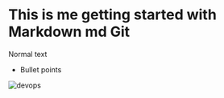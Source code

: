 # This is me getting started with Markdown md Git

Normal text

* Bullet points

![devops](https://github.com/simyt/devops/assets/158236442/2c2b46ae-4cfc-4ce8-ab12-cb4e9185c918)
